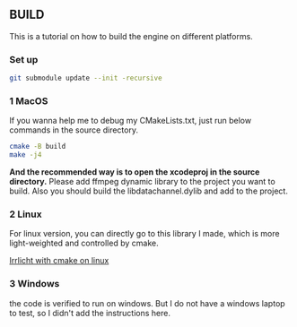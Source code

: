 ## BUILD

This is a tutorial on how to build the engine on different platforms.

### Set up

```bash
git submodule update --init -recursive
```

### 1 MacOS

If you wanna help me to debug my CMakeLists.txt, just run below commands in the source directory.

```bash
cmake -B build
make -j4
```

**And the recommended way is to open the xcodeproj in the source directory.** Please add ffmpeg dynamic library to the project you want to build. Also you should build the libdatachannel.dylib and add to the project.

### 2 Linux

For linux version, you can directly go to this library I made, which is more light-weighted and controlled by cmake.

[Irrlicht with cmake on linux](https://github.com/MagicAtom/Irrlicht.git)

### 3 Windows

the code is verified to run on windows. But I do not have a windows laptop to test, so I didn't add the instructions here.
